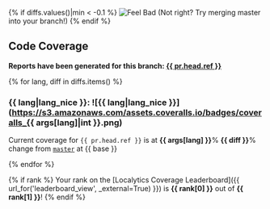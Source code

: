 <!--
This is a sample _comment.md template that we use at Localytics. You should customize this for your use case.
-->

{% if diffs.values()|min < -0.1 %}
![Feel Bad](http://i.imgur.com/oXW25lP.jpg)
(Not right? Try merging master into your branch!)
{% endif %}

## Code Coverage

**Reports have been generated for this branch: <a href="{{ url }}?{{ pr.title|urlencode }}" target="_blank">{{ pr.head.ref }}</a>**

{% for lang, diff in diffs.items() %}

### {{ lang|lang_nice }}: ![{{ lang|lang_nice }}](https://s3.amazonaws.com/assets.coveralls.io/badges/coveralls_{{ args[lang]|int }}.png)
Current coverage for `{{ pr.head.ref }}` is at **{{ args[lang] }}**%
**{{ diff }}**% change from <a href='https://github.com/{{ pr.head.repo.organization.login }}/{{ pr.head.repo.name }}/tree/{{ base }}'>`master`</a> at {{ base }}


{% endfor %}

{% if rank %}
Your rank on the [Localytics Coverage Leaderboard]({{ url_for('leaderboard_view', _external=True) }}) is **{{ rank[0] }}** out of **{{ rank[1] }}**!
{% endif %}

